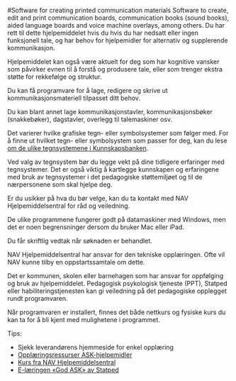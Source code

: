 #Software for creating printed communication materials
Software to create, edit and print communication boards, communication books (sound books), aided language boards and voice machine overlays, among others.
Du har rett til dette hjelpemiddelet hvis du hvis du har nedsatt eller ingen funksjonell tale, og har behov for hjelpemidler for alternativ og supplerende kommunikasjon. 

 Hjelpemiddelet kan også være aktuelt for deg som har kognitive vansker som påvirker evnen til å forstå og produsere tale, eller som trenger ekstra støtte for rekkefølge og struktur. 

 Du kan få programvare for å lage, redigere og skrive ut kommunikasjonsmateriell tilpasset ditt behov.

 Du kan blant annet lage kommunikasjonstavler, kommunikasjonsbøker (snakkebøker), dagstavler, overlegg til talemaskiner osv. 

 Det varierer hvilke grafiske tegn- eller symbolsystemer som følger med. For å finne ut hvilket tegn- eller symbolsystem som passer for deg, kan du lese [om de ulike tegnsystemene i Kunnskapsbanken](https://www.kunnskapsbanken.net/kommunikasjon/hva-er-ask/). 

 Ved valg av tegnsystem bør du legge vekt på dine tidligere erfaringer med tegnsystemer. Det er også viktig å kartlegge kunnskapen og erfaringene med bruk av tegnsystemer i det pedagogiske støttemiljøet og til de nærpersonene som skal hjelpe deg. 

 Er du usikker på hva du bør velge, kan du ta kontakt med NAV Hjelpemiddelsentral for råd og veiledning. 

 De ulike programmene fungerer godt på datamaskiner med Windows, men det er noen begrensninger dersom du bruker Mac eller iPad. 

  Du får skriftlig vedtak når søknaden er behandlet.

 NAV Hjelpemiddelsentral har ansvar for den tekniske opplæringen. Ofte vil NAV kunne tilby en oppstartssamtale om dette. 

 Det er kommunen, skolen eller barnehagen som har ansvar for oppfølging og bruk av hjelpemiddelet. Pedagogisk psykologisk tjeneste (PPT), Statped eller habiliteringstjenesten kan gi veiledning på det pedagogiske opplegget rundt programvaren. 

 Når programvaren er installert, finnes det både nettkurs og fysiske kurs du kan ta for å bli kjent med mulighetene i programmet. 

 Tips: 

 * Sjekk leverandørens hjemmeside for enkel opplæring
* [Opplæringsressurser ASK-hjelpemidler](https://www.kunnskapsbanken.net/kommunikasjon/opplaeringsressurser-ask-hjelpemidler/)
* [Kurs fra NAV Hjelpemiddelsentral](https://arbeidsgiver.nav.no/kursoversikt/?tema=Hjelpemidler%20og%20tilrettelegging&underkategori=Kommunikasjon%20(ASK))
* [E-læringen «God ASK» av Statped](https://www.statped.no/godask)

 
